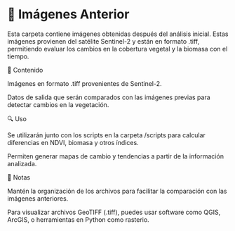 # 📂 Imágenes Anterior

Esta carpeta contiene imágenes obtenidas después del análisis inicial. Estas imágenes provienen del satélite Sentinel-2 y están en formato .tiff, permitiendo evaluar los cambios en la cobertura vegetal y la biomasa con el tiempo.

📌 Contenido

Imágenes en formato .tiff provenientes de Sentinel-2.

Datos de salida que serán comparados con las imágenes previas para detectar cambios en la vegetación.

🔍 Uso

Se utilizarán junto con los scripts en la carpeta /scripts para calcular diferencias en NDVI, biomasa y otros índices.

Permiten generar mapas de cambio y tendencias a partir de la información analizada.

📜 Notas

Mantén la organización de los archivos para facilitar la comparación con las imágenes anteriores.

Para visualizar archivos GeoTIFF (.tiff), puedes usar software como QGIS, ArcGIS, o herramientas en Python como rasterio.

